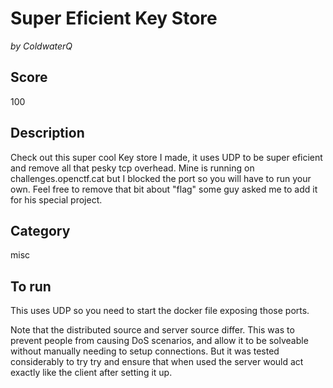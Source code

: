 # Super Eficient Key Store

*by ColdwaterQ*  

## Score
100

## Description
Check out this super cool Key store I made, it uses UDP to be super eficient and remove all that pesky tcp overhead. Mine is running on challenges.openctf.cat but I blocked the port so you will have to run your own. Feel free to remove that bit about "flag" some guy asked me to add it for his special project.


## Category
misc


## To run
This uses UDP so you need to start the docker file exposing those ports.

Note that the distributed source and server source differ. This was to prevent people from causing DoS scenarios, and allow it to be solveable without manually needing to setup connections. But it was tested considerably to try try and ensure that when used the server would act exactly like the client after setting it up.